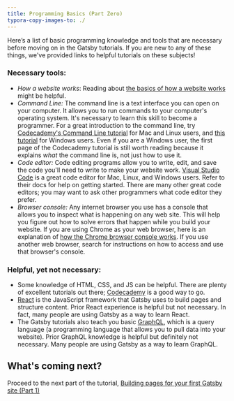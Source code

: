```yaml
---
title: Programming Basics (Part Zero)
typora-copy-images-to: ./
---
```


Here’s a list of basic programming knowledge and tools that are necessary before moving on in the Gatsby tutorials. If you are new to any of these things, we've provided links to helpful tutorials on these subjects!

### Necessary tools:

- _How a website works_: Reading about [the basics of how a website works](https://developer.mozilla.org/en-US/docs/Learn/Getting_started_with_the_web/How_the_Web_works) might be helpful.
- _Command Line:_ The command line is a text interface you can open on your computer. It allows you to run commands to your computer's operating system. It's necessary to learn this skill to become a programmer. For a great introduction to the command line, try [Codecademy's Command Line tutorial](https://www.codecademy.com/courses/learn-the-command-line/lessons/navigation/exercises/your-first-command) for Mac and Linux users, and [this tutorial](https://www.computerhope.com/issues/chusedos.htm) for Windows users. Even if you are a Windows user, the first page of the Codecademy tutorial is still worth reading because it explains _what_ the command line is, not just how to use it.
- _Code editor:_ Code editing programs allow you to write, edit, and save the code you'll need to write to make your website work. [Visual Studio Code](https://code.visualstudio.com/download) is a great code editor for Mac, Linux, and Windows users. Refer to their docs for help on getting started. There are many other great code editors; you may want to ask other programmers what code editor they prefer.
- _Browser console:_ Any internet browser you use has a console that allows you to inspect what is happening on any web site. This will help you figure out how to solve errors that happen while you build your website. If you are using Chrome as your web browser, here is an explanation of [how the Chrome browser console works](https://developers.google.com/web/tools/chrome-devtools/console/). If you use another web browser, search for instructions on how to access and use that browser's console.

### Helpful, yet not necessary:

- Some knowledge of HTML, CSS, and JS can be helpful. There are plenty of excellent tutorials out there; [Codecademy](https://www.codecademy.com/learn) is a good way to go.
- [React](https://reactjs.org/) is the JavaScript framework that Gatsby uses to build pages and structure content. Prior React experience is helpful but not necessary. In fact, many people are using Gatsby as a way to learn React.
- The Gatsby tutorials also teach you basic [GraphQL](http://graphql.org/), which is a query language (a programming language that allows you to pull data into your website). Prior GraphQL knowledge is helpful but definitely not necessary. Many people are using Gatsby as a way to learn GraphQL.

## What's coming next?

Proceed to the next part of the tutorial, [Building pages for your first Gatsby site (Part 1)](/tutorial/part-one/)
